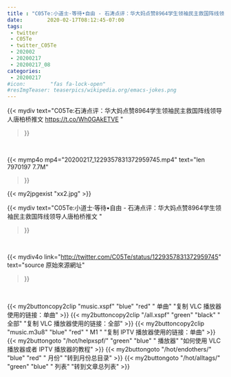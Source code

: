 ```yaml
---
title : "C05Te:小道士·等待•自由 - 石涛点评：华大妈点赞8964学生领袖民主救国阵线领导人唐柏桥推文 "
date:        2020-02-17T08:12:45-07:00
tags:
 - twitter
 - C05Te
 - twitter_C05Te
 - 202002
 - 20200217
 - 20200217_08
categories:
 - 20200217
#icon:        "fas fa-lock-open"
#resImgTeaser: teaserpics/wikipedia.org/emacs-jokes.png
---
```


{{< mydiv text="C05Te:石涛点评：华大妈点赞8964学生领袖民主救国阵线领导人唐柏桥推文 https://t.co/Wh0GAkETVE "
>}}
<br>


{{< mymp4o mp4="20200217_1229357831372959745.mp4"
text="len 7970197    7.7M"
>}}

{{< my2jpgexist "xx2.jpg" >}}<br>



{{< mydiv text="C05Te:小道士·等待•自由 - 石涛点评：华大妈点赞8964学生领袖民主救国阵线领导人唐柏桥推文 "
>}}
<br>

{{< mydiv4o link="http://twitter.com/C05Te/status/1229357831372959745"
text="source 原始來源網址"
>}}


<br>



{{< my2buttoncopy2clip "music.xspf"        "blue"   "red"    " 单曲"  "复制 VLC 播放器使用的链接：单曲" >}} {{< my2buttoncopy2clip "/all.xspf"         "green"  "black"  " 全部"  "复制 VLC 播放器使用的链接：全部" >}} {{< my2buttoncopy2clip "music.m3u8"        "blue"   "red"    " M1 "    "复制 IPTV 播放器使用的链接：单曲" >}} {{< my2buttongoto      "/hot/helpxspf/"    "green"  "blue"   " 播放器" "如何使用 VLC 播放器或者 IPTV 播放器的教程" >}} {{< my2buttongoto      "/hot/endothers/"   "blue"   "red"    " 月份"   "转到月份总目录" >}} {{< my2buttongoto      "/hot/alltags/"     "green"  "blue"   " 列表"   "转到文章总列表" >}} 
